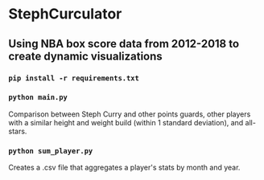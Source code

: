# StephCurculator

## Using NBA box score data from 2012-2018 to create dynamic visualizations

### `pip install -r requirements.txt`

### `python main.py`
Comparison between Steph Curry and other points guards, other players with a similar height and weight build (within 1 standard deviation), and all-stars.

### `python sum_player.py`
Creates a .csv file that aggregates a player's stats by month and year. 

